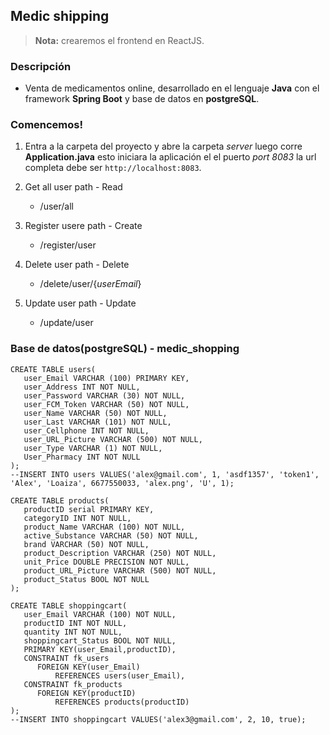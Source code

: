 ## Medic shipping
> **Nota:** crearemos el frontend en ReactJS.


### Descripción

* Venta de medicamentos online, desarrollado en el lenguaje **Java** con el framework **Spring Boot** y base de datos en **postgreSQL**.

### Comencemos!
1. Entra a la carpeta del proyecto y abre la carpeta *server* luego corre **Application.java** esto iniciara la aplicación el el puerto *port 8083* la url completa debe ser `http://localhost:8083`.

1. Get all user path - Read
   - /user/all
2. Register usere path - Create
   - /register/user
3. Delete user path - Delete
   - /delete/user/{*userEmail*}
4. Update user path - Update
   - /update/user

### Base de datos(postgreSQL) - medic_shopping
```
CREATE TABLE users(
   user_Email VARCHAR (100) PRIMARY KEY,
   user_Address INT NOT NULL,
   user_Password VARCHAR (30) NOT NULL,
   user_FCM_Token VARCHAR (50) NOT NULL,
   user_Name VARCHAR (50) NOT NULL,
   user_Last VARCHAR (101) NOT NULL,
   user_Cellphone INT NOT NULL,
   user_URL_Picture VARCHAR (500) NOT NULL,
   user_Type VARCHAR (1) NOT NULL,
   User_Pharmacy INT NOT NULL
);
--INSERT INTO users VALUES('alex@gmail.com', 1, 'asdf1357', 'token1', 'Alex', 'Loaiza', 6677550033, 'alex.png', 'U', 1);
```

```
CREATE TABLE products(
   productID serial PRIMARY KEY,
   categoryID INT NOT NULL,
   product_Name VARCHAR (100) NOT NULL,
   active_Substance VARCHAR (50) NOT NULL,
   brand VARCHAR (50) NOT NULL,
   product_Description VARCHAR (250) NOT NULL,
   unit_Price DOUBLE PRECISION NOT NULL,
   product_URL_Picture VARCHAR (500) NOT NULL,
   product_Status BOOL NOT NULL
);

```

```
CREATE TABLE shoppingcart(
   user_Email VARCHAR (100) NOT NULL,
   productID INT NOT NULL,
   quantity INT NOT NULL,
   shoppingcart_Status BOOL NOT NULL,
   PRIMARY KEY(user_Email,productID),
   CONSTRAINT fk_users
      FOREIGN KEY(user_Email) 
	      REFERENCES users(user_Email),
   CONSTRAINT fk_products
      FOREIGN KEY(productID) 
	      REFERENCES products(productID)
);
--INSERT INTO shoppingcart VALUES('alex3@gmail.com', 2, 10, true);

```
